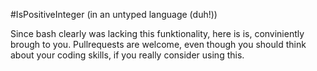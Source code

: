 #IsPositiveInteger (in an untyped language (duh!))

Since bash clearly was lacking this funktionality, here is is, conviniently brough to you.
Pullrequests are welcome, even though you should think about your coding skills, if you really consider using this.
